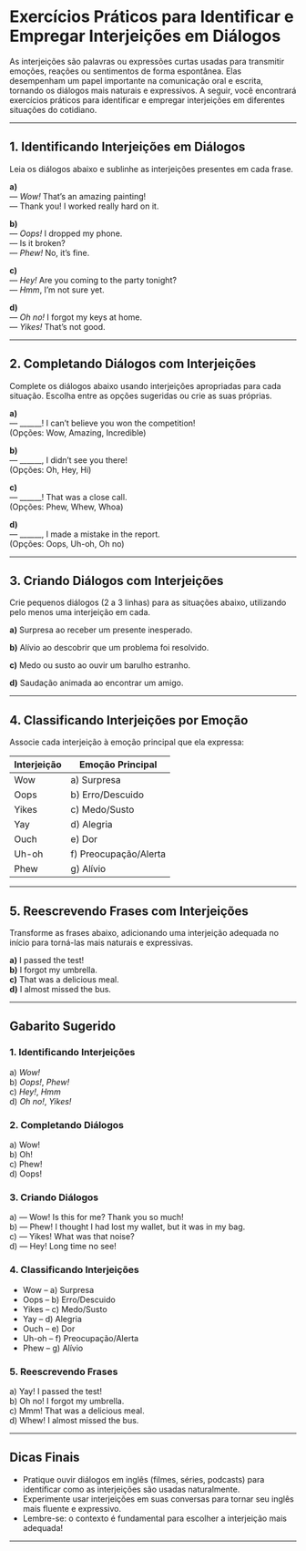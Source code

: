 
# Exercícios Práticos para Identificar e Empregar Interjeições em Diálogos

As interjeições são palavras ou expressões curtas usadas para transmitir emoções, reações ou sentimentos de forma espontânea. Elas desempenham um papel importante na comunicação oral e escrita, tornando os diálogos mais naturais e expressivos. A seguir, você encontrará exercícios práticos para identificar e empregar interjeições em diferentes situações do cotidiano.

---

## 1. Identificando Interjeições em Diálogos

Leia os diálogos abaixo e sublinhe as interjeições presentes em cada frase.

**a)**  
— _Wow!_ That’s an amazing painting!  
— Thank you! I worked really hard on it.

**b)**  
— _Oops!_ I dropped my phone.  
— Is it broken?  
— _Phew!_ No, it’s fine.

**c)**  
— _Hey!_ Are you coming to the party tonight?  
— _Hmm_, I’m not sure yet.

**d)**  
— _Oh no!_ I forgot my keys at home.  
— _Yikes!_ That’s not good.

---

## 2. Completando Diálogos com Interjeições

Complete os diálogos abaixo usando interjeições apropriadas para cada situação. Escolha entre as opções sugeridas ou crie as suas próprias.

**a)**  
— ______! I can’t believe you won the competition!  
(Opções: Wow, Amazing, Incredible)

**b)**  
— ______, I didn’t see you there!  
(Opções: Oh, Hey, Hi)

**c)**  
— ______! That was a close call.  
(Opções: Phew, Whew, Whoa)

**d)**  
— ______, I made a mistake in the report.  
(Opções: Oops, Uh-oh, Oh no)

---

## 3. Criando Diálogos com Interjeições

Crie pequenos diálogos (2 a 3 linhas) para as situações abaixo, utilizando pelo menos uma interjeição em cada.

**a)** Surpresa ao receber um presente inesperado.

**b)** Alívio ao descobrir que um problema foi resolvido.

**c)** Medo ou susto ao ouvir um barulho estranho.

**d)** Saudação animada ao encontrar um amigo.

---

## 4. Classificando Interjeições por Emoção

Associe cada interjeição à emoção principal que ela expressa:

| Interjeição | Emoção Principal         |
|-------------|-------------------------|
| Wow         | a) Surpresa             |
| Oops        | b) Erro/Descuido        |
| Yikes       | c) Medo/Susto           |
| Yay         | d) Alegria              |
| Ouch        | e) Dor                  |
| Uh-oh       | f) Preocupação/Alerta   |
| Phew        | g) Alívio               |

---

## 5. Reescrevendo Frases com Interjeições

Transforme as frases abaixo, adicionando uma interjeição adequada no início para torná-las mais naturais e expressivas.

**a)** I passed the test!  
**b)** I forgot my umbrella.  
**c)** That was a delicious meal.  
**d)** I almost missed the bus.

---

## Gabarito Sugerido

### 1. Identificando Interjeições  
a) _Wow!_  
b) _Oops!_, _Phew!_  
c) _Hey!_, _Hmm_  
d) _Oh no!_, _Yikes!_

### 2. Completando Diálogos  
a) Wow!  
b) Oh!  
c) Phew!  
d) Oops!

### 3. Criando Diálogos  
a) — Wow! Is this for me? Thank you so much!  
b) — Phew! I thought I had lost my wallet, but it was in my bag.  
c) — Yikes! What was that noise?  
d) — Hey! Long time no see!

### 4. Classificando Interjeições  
- Wow – a) Surpresa  
- Oops – b) Erro/Descuido  
- Yikes – c) Medo/Susto  
- Yay – d) Alegria  
- Ouch – e) Dor  
- Uh-oh – f) Preocupação/Alerta  
- Phew – g) Alívio

### 5. Reescrevendo Frases  
a) Yay! I passed the test!  
b) Oh no! I forgot my umbrella.  
c) Mmm! That was a delicious meal.  
d) Whew! I almost missed the bus.

---

## Dicas Finais

- Pratique ouvir diálogos em inglês (filmes, séries, podcasts) para identificar como as interjeições são usadas naturalmente.
- Experimente usar interjeições em suas conversas para tornar seu inglês mais fluente e expressivo.
- Lembre-se: o contexto é fundamental para escolher a interjeição mais adequada!

---
```